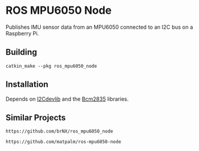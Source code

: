 ROS MPU6050 Node
================

Publishes IMU sensor data from an MPU6050 connected to an I2C bus on a Raspberry Pi.

Building
--------

    catkin_make --pkg ros_mpu6050_node

Installation
------------

Depends on [I2Cdevlib](https://github.com/jrowberg/i2cdevlib) and the [Bcm2835](http://www.airspayce.com/mikem/bcm2835/index.html) libraries.

Similar Projects
----------------

    https://github.com/brNX/ros_mpu6050_node
    
    https://github.com/matpalm/ros-mpu6050-node
